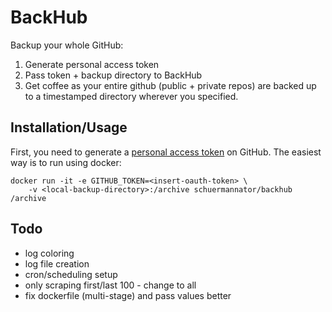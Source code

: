 # BackHub
Backup your whole GitHub:
1. Generate personal access token
2. Pass token + backup directory to BackHub
3. Get coffee as your entire github (public + private repos) are backed up to a timestamped directory wherever you specified. 

## Installation/Usage
First, you need to generate a [personal access token][github-token] on GitHub.
The easiest way is to run using docker:
```
docker run -it -e GITHUB_TOKEN=<insert-oauth-token> \
    -v <local-backup-directory>:/archive schuermannator/backhub /archive
```

## Todo
- log coloring
- log file creation
- cron/scheduling setup
- only scraping first/last 100 - change to all
- fix dockerfile (multi-stage) and pass values better

[github-token]: https://help.github.com/en/github/authenticating-to-github/creating-a-personal-access-token-for-the-command-line
